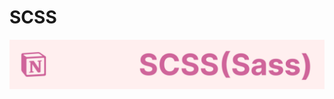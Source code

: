 # SCSS
<a href="https://iris-wire-c3f.notion.site/SCSS-Sass-859aaf05b6ee44f9b4435c2324a7f430" target="_blank">
<img src="./Notion_SCSS.png" >
</a>
